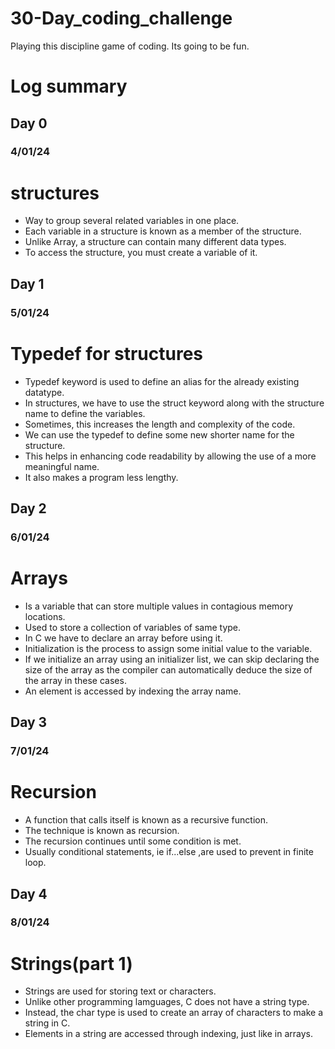 # 30-Day_coding_challenge
Playing this discipline game of coding. Its going to be fun.

# Log summary
## Day 0
### 4/01/24
# structures
- Way to group several related variables in one place.
- Each variable in a structure is known as a member of the structure.
- Unlike Array, a structure can contain many different data types.
- To access the structure, you must create a variable of it.

## Day 1
### 5/01/24
# Typedef for structures
- Typedef keyword is used to define an alias for the already existing datatype.
- In structures, we have to use the struct keyword along with the structure name to define the variables.
- Sometimes, this increases the length and complexity of the code.
- We can use the typedef to define some new shorter name for the structure.
- This helps in enhancing code readability by allowing the use of a more meaningful name.
- It also makes a program less lengthy.

## Day 2
### 6/01/24
# Arrays
- Is a variable that can store multiple values in contagious memory locations.
- Used to store a collection of variables of same type.
- In C we have to declare an array before using it.
- Initialization is the process to assign some initial value to the variable.
- If we initialize an array using an initializer list, we can skip declaring the size of the array as the compiler can automatically deduce the size of the array in these cases.
- An element is accessed by indexing the array name.

## Day 3
### 7/01/24
# Recursion
- A function that calls itself is known as a recursive function.
- The technique is known as recursion.
- The recursion continues until some condition is met.
- Usually conditional statements, ie if...else ,are used to prevent in finite loop.

## Day 4
### 8/01/24
# Strings(part 1)
- Strings are used for storing text or characters.
- Unlike other programming lamguages, C does not have a string type.
- Instead, the char type is used to create an array of characters to make a string in C.
- Elements in a string are accessed through indexing, just like in arrays.
  
